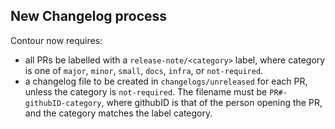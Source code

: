 ## New Changelog process

Contour now requires:
- all PRs be labelled with a `release-note/<category>` label, where category
is one of `major`, `minor`, `small`, `docs`, `infra`, or `not-required`.
- a changelog file to be created in `changelogs/unreleased`
for each PR, unless the category is `not-required`. The filename must be
`PR#-githubID-category`, where githubID is that of the
person opening the PR, and the category matches the label category.